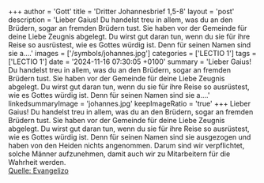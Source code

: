+++
author = 'Gott'
title = 'Dritter Johannesbrief 1,5-8'
layout = 'post'
description = 'Lieber Gaius! Du handelst treu in allem, was du an den Brüdern, sogar an fremden Brüdern tust. Sie haben vor der Gemeinde für deine Liebe Zeugnis abgelegt. Du wirst gut daran tun, wenn du sie für ihre Reise so ausrüstest, wie es Gottes würdig ist. Denn für seinen Namen sind sie a....'
images = ['/symbols/johannes.jpg']
categories = ['LECTIO 1']
tags = ['LECTIO 1']
date = '2024-11-16 07:30:05 +0100'
summary = 'Lieber Gaius! Du handelst treu in allem, was du an den Brüdern, sogar an fremden Brüdern tust. Sie haben vor der Gemeinde für deine Liebe Zeugnis abgelegt. Du wirst gut daran tun, wenn du sie für ihre Reise so ausrüstest, wie es Gottes würdig ist. Denn für seinen Namen sind sie a....'
linkedsummaryImage = 'johannes.jpg'
keepImageRatio = 'true'
+++
Lieber Gaius! Du handelst treu in allem, was du an den Brüdern, sogar an fremden Brüdern tust.
Sie haben vor der Gemeinde für deine Liebe Zeugnis abgelegt. Du wirst gut daran tun, wenn du sie für ihre Reise so ausrüstest, wie es Gottes würdig ist.
Denn für seinen Namen sind sie ausgezogen und haben von den Heiden nichts angenommen.<!--more-->
Darum sind wir verpflichtet, solche Männer aufzunehmen, damit auch wir zu Mitarbeitern für die Wahrheit werden.<br> [Quelle: Evangelizo](https://evangeliumtagfuertag.org/DE/gospel)